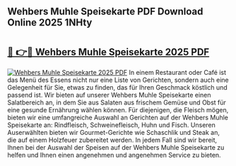 ## Wehbers Muhle Speisekarte PDF Download Online 2025 1NHty

# <h2><a href="http://gc93eq.nevu.top/?p=Wehbers+Muhle+Speisekarte">🔗 👉🔴 Wehbers Muhle Speisekarte 2025 PDF</a></h2>

[![Wehbers Muhle Speisekarte 2025 PDF](https://i.imgur.com/dBaPXMq.png)](http://gc93eq.nevu.top/?p=Wehbers+Muhle+Speisekarte)
In einem Restaurant oder Café ist das Menü des Essens nicht nur eine Liste von Gerichten, sondern auch eine Gelegenheit für Sie, etwas zu finden, das für Ihren Geschmack köstlich und passend ist. Wir bieten auf unserer Wehbers Muhle Speisekarte einen Salatbereich an, in dem Sie aus Salaten aus frischem Gemüse und Obst für eine gesunde Ernährung wählen können. Für diejenigen, die Fleisch mögen, bieten wir eine umfangreiche Auswahl an Gerichten auf der Wehbers Muhle Speisekarte an: Rindfleisch, Schweinefleisch, Huhn und Fisch. Unseren Auserwählten bieten wir Gourmet-Gerichte wie Schaschlik und Steak an, die auf einem Holzfeuer zubereitet werden. In jedem Fall sind wir bereit, Ihnen bei der Auswahl der Speisen auf der Wehbers Muhle Speisekarte zu helfen und Ihnen einen angenehmen und angenehmen Service zu bieten.
